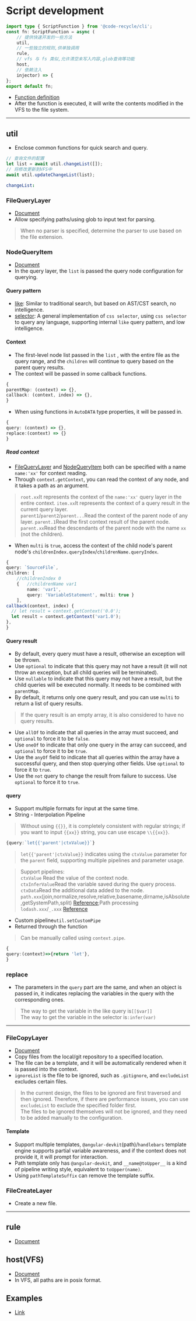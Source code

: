 # Script development
```ts
import type { ScriptFunction } from '@code-recycle/cli';
const fn: ScriptFunction = async (
    // 提供快速开发的一些方法
    util, 
    // 一些独立的规则,供单独调用
    rule, 
    // vfs 与 fs 类似,允许清空未写入内容,glob查询等功能
    host, 
    // 依赖注入
    injector) => {
};
export default fn;
```

- [Function definition](api-docs/interfaces/ScriptFunction.html ':ignore')
- After the function is executed, it will write the contents modified in the VFS to the file system.


---

## util
- Enclose common functions for quick search and query.

```ts
// 查询文件的配置
let list = await util.changeList([]);
// 将修改更新到VFS中
await util.updateChangeList(list);
```

```yaml
changeList:
```

### FileQueryLayer
- [Document](api-docs/interfaces/FileQueryLayer.html ':ignore')
- Allow specifying paths/using glob to input text for parsing.

> When no parser is specified, determine the parser to use based on the file extension.

### NodeQueryItem
- [Document](api-docs/types/NodeQueryItem.html ':ignore')
- In the query layer, the `list` is passed the query node configuration for querying.

#### Query pattern
- [like](/en-US/mode/like): Similar to traditional search, but based on AST/CST search, no intelligence.
- [selector](/en-US/mode/selector): A general implementation of `css selector`, using `css selector` to query any language, supporting internal `like` query pattern, and low intelligence.

#### Context
- The first-level node list passed in the `list` , with the entire file as the query range, and the `children` will continue to query based on the parent query results.
- The context will be passed in some callback functions.

```ts
{
parentMap: (context) => {},
callback: (context, index) => {},
}
```

- When using functions in `AutoDATA` type properties, it will be passed in.

```ts
{
query: (context) => {},
replace:(context) => {}
}
```


##### Read context
- [FileQueryLayer](api-docs/interfaces/FileQueryLayer.html ':ignore') and [NodeQueryItem](api-docs/types/NodeQueryItem.html ':ignore') both can be specified with a name `name:'xx'` for context reading.
- Through `context.getContext`, you can read the context of any node, and it takes a path as an argument.

> `root.xx`It represents the context of the `name:'xx'` query layer in the entire context.
> `item.xx`It represents the context of a query result in the current query layer.  
> `parent1`/`parent2`/`parent...`Read the context of the parent node of any layer.
> `parent.1`Read the first context result of the parent node.  
> `parent.xx`Read the descendants of the parent node with the name `xx` (not the children).  
- When `multi` is `true`, access the context of the child node's parent node's `childrenIndex.queryIndex`/`childrenName.queryIndex`.

```ts
{
query: `SourceFile`,
children: [
    //childrenIndex 0
    {   //childrenName var1
        name: 'var1', 
        query: 'VariableStatement', multi: true }
    ],
callback(context, index) {
  // let result = context.getContext('0.0');
  let result = context.getContext('var1.0');
},
}
```


#### Query result
- By default, every query must have a result, otherwise an exception will be thrown.
- Use `optional` to indicate that this query may not have a result (it will not throw an exception, but all child queries will be terminated).
- Use `nullable` to indicate that this query may not have a result, but the child queries will be executed normally. It needs to be combined with `parentMap`.
- By default, it returns only one query result, and you can use `multi` to return a list of query results.

> If the query result is an empty array, it is also considered to have no query results.
- Use `allOf` to indicate that all queries in the array must succeed, and `optional` to force it to be `false`.
- Use `oneOf` to indicate that only one query in the array can succeed, and `optional` to force it to be `true`.
- Use the `anyOf` field to indicate that all queries within the array have a successful query, and then stop querying other fields. Use `optional` to force it to `true`.
- Use the `not` query to change the result from failure to success. Use `optional` to force it to `true`.

#### query
- Support multiple formats for input at the same time.
- String - Interpolation Pipeline

> Without using `{{}}`, it is completely consistent with regular strings; if you want to input `{{xx}}` string, you can use escape `\\{{xx}}`.

```ts
{query:`let{{'parent'|ctxValue}}`}
```

> `let{{'parent'|ctxValue}}` indicates using the `ctxValue` parameter for the `parent` field, supporting multiple pipelines and parameter usage.  

> Support pipelines:  
> `ctxValue` Read the value of the context node.  
> `ctxInferValue`Read the variable saved during the query process.  
> `ctxData`Read the additional data added to the node.  
> `path.xxx`(join,normalize,resolve,relative,basename,dirname,isAbsolute,getSystemPath,split) [Reference](api-docs/classes/Util.html#path ':ignore');Path processing  
> `lodash.xxx`/`_.xxx` [Reference](https://lodash.com/docs)  

- Custom pipeline`util.setCustomPipe`
- Returned through the function

> Can be manually called using `context.pipe`.

```ts
{
query:(context)=>{return 'let'},
}
```

### replace
- The parameters in the `query` part are the same, and when an object is passed in, it indicates replacing the variables in the query with the corresponding ones.

> The way to get the variable in the like query is`[[$var]]`  
> The way to get the variable in the selector is`:infer(var)`

---
### FileCopyLayer
- [Document](api-docs/types/FileCopyLayer.html ':ignore')
- Copy files from the local/git repository to a specified location.
- The file can be a template, and it will be automatically rendered when it is passed into the context.
- `ignoreList` is the file to be ignored, such as `.gitignore`, and `excludeList` excludes certain files.

> In the current design, the files to be ignored are first traversed and then ignored. Therefore, if there are performance issues, you can use `excludeList` to exclude the specified folder first.  
> The files to be ignored themselves will not be ignored, and they need to be added manually to the configuration.
#### Template
- Support multiple  templates,  `@angular-devkit`(path)/`handlebars` template engine supports partial variable awareness, and if the context does not provide it, it will prompt for interaction.
- Path template only has `@angular-devkit`, and `__name@toUpper__` is a kind of pipeline writing style, equivalent to `toUpper(name)`.
- Using `pathTemplateSuffix` can remove the template suffix.

### FileCreateLayer
- Create a new file.

---


## rule
- [Document](api-docs/classes/Util.html#rule ':ignore')

## host(VFS)
- [Document](api-docs/classes/ReadScopedHost.html ':ignore')
- In VFS, all paths are in posix format.

## Examples
- [Link](https://github.com/wszgrcy/code-recycle-plugin-script/tree/master/examples)